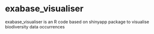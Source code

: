 # exabase_visualiser
exabase_visualiser is an R code based on shinyapp package to visualise biodiversity data occurrences
